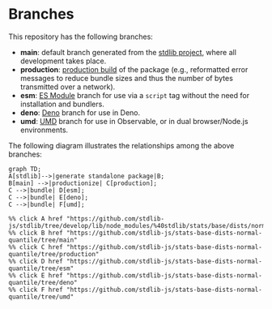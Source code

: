 <!--

@license Apache-2.0

Copyright (c) 2022 The Stdlib Authors.

Licensed under the Apache License, Version 2.0 (the "License");
you may not use this file except in compliance with the License.
You may obtain a copy of the License at

    http://www.apache.org/licenses/LICENSE-2.0

Unless required by applicable law or agreed to in writing, software
distributed under the License is distributed on an "AS IS" BASIS,
WITHOUT WARRANTIES OR CONDITIONS OF ANY KIND, either express or implied.
See the License for the specific language governing permissions and
limitations under the License.

-->

# Branches

This repository has the following branches:

-   **main**: default branch generated from the [stdlib project][stdlib-url], where all development takes place.
-   **production**: [production build][production-url] of the package (e.g., reformatted error messages to reduce bundle sizes and thus the number of bytes transmitted over a network).
-   **esm**: [ES Module][esm-url] branch for use via a `script` tag without the need for installation and bundlers.
-   **deno**: [Deno][deno-url] branch for use in Deno.
-   **umd**: [UMD][umd-url] branch for use in Observable, or in dual browser/Node.js environments.

The following diagram illustrates the relationships among the above branches:

```mermaid
graph TD;
A[stdlib]-->|generate standalone package|B;
B[main] -->|productionize| C[production];
C -->|bundle| D[esm];
C -->|bundle| E[deno];
C -->|bundle| F[umd];

%% click A href "https://github.com/stdlib-js/stdlib/tree/develop/lib/node_modules/%40stdlib/stats/base/dists/normal/quantile"
%% click B href "https://github.com/stdlib-js/stats-base-dists-normal-quantile/tree/main"
%% click C href "https://github.com/stdlib-js/stats-base-dists-normal-quantile/tree/production"
%% click D href "https://github.com/stdlib-js/stats-base-dists-normal-quantile/tree/esm"
%% click E href "https://github.com/stdlib-js/stats-base-dists-normal-quantile/tree/deno"
%% click F href "https://github.com/stdlib-js/stats-base-dists-normal-quantile/tree/umd"
```

[stdlib-url]: https://github.com/stdlib-js/stdlib/tree/develop/lib/node_modules/%40stdlib/stats/base/dists/normal/quantile
[production-url]: https://github.com/stdlib-js/stats-base-dists-normal-quantile/tree/production
[deno-url]: https://github.com/stdlib-js/stats-base-dists-normal-quantile/tree/deno
[umd-url]: https://github.com/stdlib-js/stats-base-dists-normal-quantile/tree/umd
[esm-url]: https://github.com/stdlib-js/stats-base-dists-normal-quantile/tree/esm